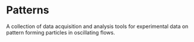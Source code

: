 # Patterns
A collection of data acquisition and analysis tools for experimental data on pattern forming particles in oscillating flows.
